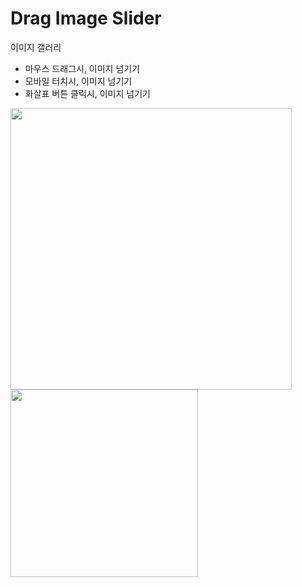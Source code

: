 ﻿# Drag Image Slider
이미지 갤러리

- 마우스 드래그시, 이미지 넘기기
- 모바일 터치시, 이미지 넘기기
- 화살표 버튼 클릭시, 이미지 넘기기
<div>
  <img src="https://user-images.githubusercontent.com/20849970/205169710-cb16cefc-7700-42e3-8a56-1fc58623888c.png" width="450"/>
  <img src="https://user-images.githubusercontent.com/20849970/205169720-13e0c745-3529-4aa1-9060-218045ad96ed.png" width="300" height="300"/>
</div>
